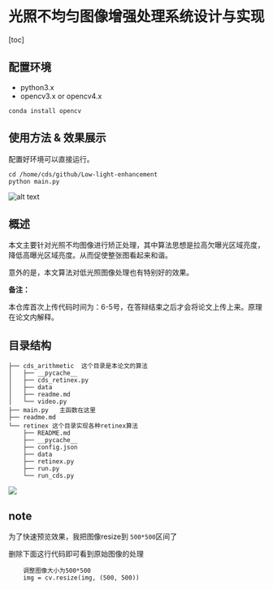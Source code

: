 # 光照不均匀图像增强处理系统设计与实现

[toc]

## 配置环境

- python3.x
- opencv3.x or opencv4.x

```
conda install opencv
```

## 使用方法 & 效果展示

配置好环境可以直接运行。

```
cd /home/cds/github/Low-light-enhancement
python main.py
```
![alt text](image.png)


## 概述

本文主要针对光照不均图像进行矫正处理，其中算法思想是拉高欠曝光区域亮度，降低高曝光区域亮度。从而促使整张图看起来和谐。

意外的是，本文算法对低光照图像处理也有特别好的效果。

**备注：**

本仓库首次上传代码时间为：6-5号，在答辩结束之后才会将论文上传上来。原理在论文内解释。

## 目录结构

```
├── cds_arithmetic  这个目录是本论文的算法
│   ├── __pycache__
│   ├── cds_retinex.py
│   ├── data
│   ├── readme.md
│   └── video.py
├── main.py   主函数在这里
├── readme.md
└── retinex 这个目录实现各种retinex算法
    ├── README.md
    ├── __pycache__
    ├── config.json
    ├── data
    ├── retinex.py
    ├── run.py
    └── run_cds.py
```
![](https://tu-chuang-1253216127.cos.ap-beijing.myqcloud.com/20200605172448.png)


## note

为了快速预览效果，我把图像resize到 `500*500`区间了

删除下面这行代码即可看到原始图像的处理
```
    调整图像大小为500*500
    img = cv.resize(img, (500, 500))
```
